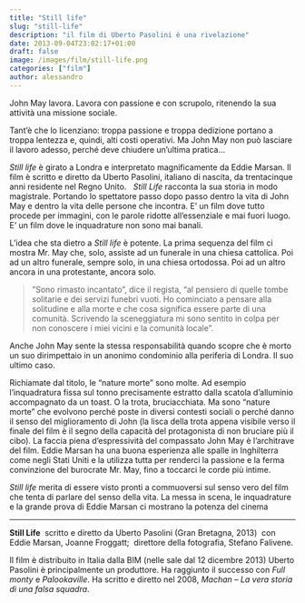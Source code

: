 ```yaml
---
title: "Still life"
slug: "still-life"
description: "il film di Uberto Pasolini è una rivelazione"
date: 2013-09-04T23:02:17+01:00
draft: false
image: /images/film/still-life.png
categories: ["film"]
author: alessandro
---
```


John May lavora. Lavora con passione e con scrupolo, ritenendo la sua attività una missione sociale.

Tant’è che lo licenziano: troppa passione e troppa dedizione portano a troppa lentezza e, quindi, alti costi operativi.
Ma John May non può lasciare il lavoro adesso, perché deve chiudere un’ultima pratica…

_Still life_ è girato a Londra e interpretato magnificamente da Eddie Marsan. Il film è scritto e diretto da Uberto Pasolini, italiano di nascita, da trentacinque anni residente nel Regno Unito.   _Still Life_ racconta la sua storia in modo magistrale. Portando lo spettatore passo dopo passo dentro la vita di John May e dentro la vita delle persone che incontra. E’ un film dove tutto procede per immagini, con le parole ridotte all’essenziale e mai fuori luogo. E’ un film dove le inquadrature non sono mai banali.

L’idea che sta dietro a _Still life_ è potente. La prima sequenza del film ci mostra Mr. May che, solo, assiste ad un funerale in una chiesa cattolica. Poi ad un altro funerale, sempre solo, in una chiesa ortodossa. Poi ad un altro ancora in una protestante, ancora solo.

> ”Sono rimasto incantato”, dice il regista, “al pensiero di quelle tombe solitarie e dei servizi funebri vuoti. Ho cominciato a pensare alla solitudine e alla morte e che cosa significa essere parte di una comunità. Scrivendo la sceneggiatura mi sono sentito in colpa per non conoscere i miei vicini e la comunità locale”.

Anche John May sente la stessa responsabilità quando scopre che è morto un suo dirimpettaio in un anonimo condominio alla periferia di Londra. Il suo ultimo caso.

Richiamate dal titolo, le “nature morte” sono molte. Ad esempio l’inquadratura fissa sul tonno precisamente estratto dalla scatola d’alluminio accompagnato da un toast. O la trota, bruciacchiata.
Ma sono “nature morte” che evolvono perché poste in diversi contesti sociali o perché danno il senso del miglioramento di John (la lisca della trota appena visibile verso il finale del film è il segno della capacità del protagonista di non bruciare più il cibo).
La faccia piena d’espressività del compassato John May è l’architrave del film. Eddie Marsan ha una buona esperienza alle spalle in Inghilterra come negli Stati Uniti e la utilizza tutta per renderci la passione e la ferma convinzione del burocrate Mr. May, fino a toccarci le corde più intime.

_Still life_ merita di essere visto pronti a commuoversi sul senso vero del film che tenta di parlare del senso della vita. La messa in scena, le inquadrature e la grande prova di Eddie Marsan ci mostrano la potenza del cinema

- - -
**Still Life**  scritto e diretto da Uberto Pasolini (Gran Bretagna, 2013)  con Eddie Marsan, Joanne Froggatt;
 direttore della fotografia, Stefano Falivene.

Il film è distribuito in Italia dalla BIM (nelle sale dal 12 dicembre 2013)
Uberto Pasolini è principalmente un produttore. Ha raggiunto il successo con _Full monty_ e _Palookaville_. Ha scritto e diretto nel 2008, _Machan – La vera storia di una falsa squadra_.
